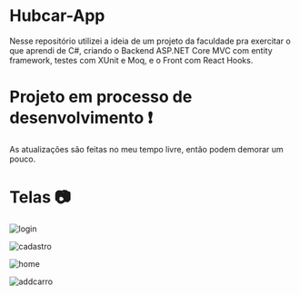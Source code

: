 # Hubcar-App
Nesse repositório utilizei a ideia de um projeto da faculdade pra exercitar o que aprendi de C#, criando o Backend ASP.NET Core MVC com entity framework, testes com XUnit e Moq, e o Front com React Hooks.

# Projeto em processo de desenvolvimento ❗
As atualizações são feitas no meu tempo livre, então podem demorar um pouco.

# Telas 📷
![login](https://user-images.githubusercontent.com/54295195/91094550-56119400-e631-11ea-8a5b-6c6d19671ced.png)

![cadastro](https://user-images.githubusercontent.com/54295195/91094763-a557c480-e631-11ea-821c-5cf9aad6628d.png)

![home](https://user-images.githubusercontent.com/54295195/91094820-bc96b200-e631-11ea-8a1e-ed162419b81b.png)

![addcarro](https://user-images.githubusercontent.com/54295195/91094839-c28c9300-e631-11ea-87d0-dcfcd375042c.png)
